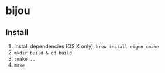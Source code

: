# bijou


## Install
1. Install dependencies (OS X only): `brew install eigen cmake`
2. `mkdir build & cd build`
3. `cmake ..`
4. `make`

